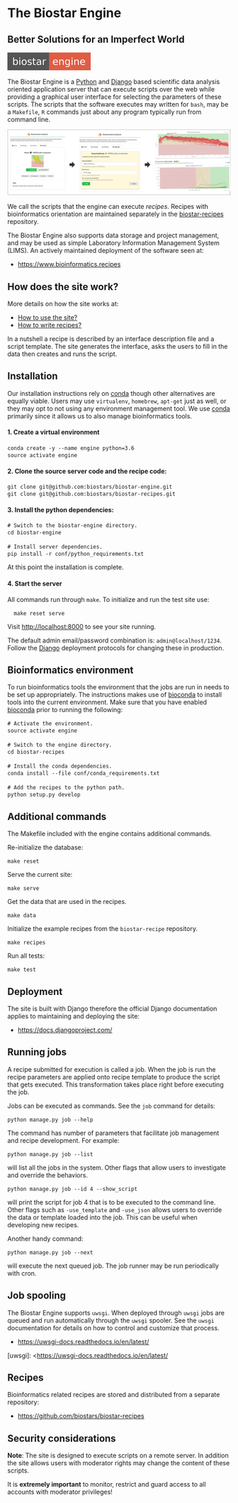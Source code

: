 # The Biostar Engine

## Better Solutions for an Imperfect World

![Biostar Engine Badge](biostar/engine/static/images/badge-engine.svg)

[python]: https://www.python.org/
[django]: https://www.djangoproject.com/

The Biostar Engine is a [Python][python] and [Django][django] based scientific data analysis oriented application server that can execute scripts over the web while providing a graphical user interface for selecting the parameters of these scripts. The scripts that the software executes may written for `bash`, may be a `Makefile`, `R` commands just about any program typically run from command line.

![Usage Example](docs/images/usage-example.png)

We call the scripts that the engine can execute *recipes*. Recipes with bioinformatics orientation are maintained separately in the [biostar-recipes][recipes] repository.

[recipes]: https://github.com/biostars/biostar-recipes

The Biostar Engine also supports data storage and project management, and may be used as simple Laboratory Information Management System (LIMS). An actively maintained deployment of the software seen at:

* <https://www.bioinformatics.recipes>

## How does the site work?

More details on how the site works at:

* [How to use the site?][how-to-use]
* [How to write recipes?][how-to-write]

In a nutshell a recipe is described by an interface description file and a script template.
The site generates the interface, asks the users to fill in the data then creates and runs the script.

[how-to-use]: docs/how-to-use-the-site.md
[how-to-write]: https://github.com/biostars/biostar-recipes/blob/master/docs/how-to-write-recipes.md

## Installation

Our installation instructions rely on [conda][conda] though other alternatives are equally viable. Users may use `virtualenv`, `homebrew`, `apt-get` just as well, or they may opt to not using any environment management tool. We use [conda][conda] primarily since it allows us to also manage bioinformatics tools.

#### 1\. Create a virtual environment

[conda]: https://conda.io/docs/

    conda create -y --name engine python=3.6
    source activate engine
    
#### 2\. Clone the source server code and the recipe code:

    git clone git@github.com:biostars/biostar-engine.git
    git clone git@github.com:biostars/biostar-recipes.git
    
#### 3\. Install the python dependencies:

    # Switch to the biostar-engine directory.
    cd biostar-engine
    
    # Install server dependencies.
    pip install -r conf/python_requirements.txt
    
At this point the installation is complete.

#### 4\. Start the server

All commands run through `make`. To initialize and run the test site use:

      make reset serve
   
Visit <http://localhost:8000> to see your site running. 

The default admin email/password combination is: `admin@localhost/1234`. Follow the [Django][django] deployment protocols for changing these in production.

## Bioinformatics environment

To run bioinformatics tools the environment that the jobs are run in needs to be set up appropriately. The instructions makes use of [bioconda][bioconda] to install tools into the current environment. Make sure that you have enabled [bioconda][bioconda] prior to running the following:

    # Activate the environment.
    source activate engine
      
    # Switch to the engine directory.
    cd biostar-recipes
    
    # Install the conda dependencies.
    conda install --file conf/conda_requirements.txt

    # Add the recipes to the python path.
    python setup.py develop

[bioconda]: https://bioconda.github.io/

## Additional commands

The Makefile included with the engine contains additional commands.

Re-initialize the database:

    make reset 
 
Serve the current site:

    make serve

Get the data that are used in the recipes.

    make data
            
Initialize the example recipes from the `biostar-recipe` repository.

    make recipes

Run all tests:

    make test

## Deployment

The site is built with Django therefore the official Django documentation applies to maintaining and deploying the site:

* <https://docs.djangoproject.com/>

## Running jobs 

A recipe submitted for execution is called a job. When the job is run the recipe parameters are applied onto recipe template to produce the script that gets executed. This transformation takes place right before executing the job.

Jobs can be executed as commands. See the `job` command for details:

    python manage.py job --help
    
The command has number of parameters that facilitate job management and recipe development.
For example:

    python manage.py job --list
    
will list all the jobs in the system. Other flags that allow users to investigate and override the behaviors.

    python manage.py job --id 4 --show_script
    
will print the script for job 4 that is to be executed to the command line. Other flags such as `-use_template` and `-use_json` allows users to override the data or template loaded into the job.
This can be useful when developing new recipes.

Another handy command:

    python manage.py job --next
    
will execute the next queued job. The job runner may be run periodically with cron.

## Job spooling

The Biostar Engine supports `uwsgi`. When deployed through 
`uwsgi` jobs are queued and run automatically through the `uwsgi` spooler. See the `uwsgi` documentation  for details on how to control and customize that process.

* <https://uwsgi-docs.readthedocs.io/en/latest/>

[uwsgi]: <https://uwsgi-docs.readthedocs.io/en/latest/

## Recipes

Bioinformatics related recipes are stored and distributed from a separate repository:

* <https://github.com/biostars/biostar-recipes>

## Security considerations

**Note**: The site is designed to execute scripts on a remote server. In addition the site 
allows users with moderator rights may change the content of these scripts.

It is **extremely important** to monitor, restrict and guard access to all
accounts with moderator privileges!
